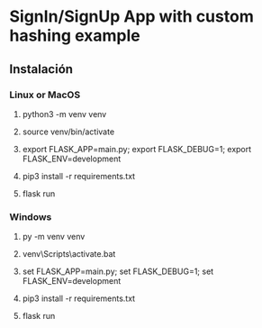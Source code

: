 # SignIn/SignUp App with custom hashing example

## Instalación

### Linux or MacOS

1. python3 -m venv venv
   
2. source venv/bin/activate
   
3. export FLASK_APP=main.py;
   export FLASK_DEBUG=1;
   export FLASK_ENV=development
   
4. pip3 install -r requirements.txt

5. flask run

### Windows
1. py -m venv venv 

2. venv\Scripts\activate.bat

3. set FLASK_APP=main.py;
   set FLASK_DEBUG=1;
   set FLASK_ENV=development
   
4. pip3 install -r requirements.txt

5. flask run
